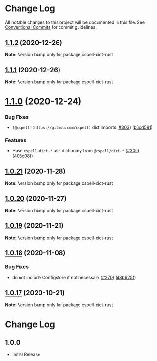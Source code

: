 # Change Log

All notable changes to this project will be documented in this file.
See [Conventional Commits](https://conventionalcommits.org) for commit guidelines.

## [1.1.2](https://github.com/streetsidesoftware/cspell-dicts/compare/cspell-dict-rust@1.1.1...cspell-dict-rust@1.1.2) (2020-12-26)

**Note:** Version bump only for package cspell-dict-rust





## [1.1.1](https://github.com/streetsidesoftware/cspell-dicts/compare/cspell-dict-rust@1.1.0...cspell-dict-rust@1.1.1) (2020-12-26)

**Note:** Version bump only for package cspell-dict-rust





# [1.1.0](https://github.com/streetsidesoftware/cspell-dicts/compare/cspell-dict-rust@1.0.21...cspell-dict-rust@1.1.0) (2020-12-24)


### Bug Fixes

* `[@cspell](https://github.com/cspell)` dict imports ([#303](https://github.com/streetsidesoftware/cspell-dicts/issues/303)) ([b6cd581](https://github.com/streetsidesoftware/cspell-dicts/commit/b6cd58114caa8752fba69522e6b740a4be74dd6e))


### Features

* Have `cspell-dict-*` use dictionary from `@cspell/dict-*` ([#300](https://github.com/streetsidesoftware/cspell-dicts/issues/300)) ([403c08f](https://github.com/streetsidesoftware/cspell-dicts/commit/403c08fbd1d11a083f586e591b87ef9a47f71944))





## [1.0.21](https://github.com/streetsidesoftware/cspell-dicts/compare/cspell-dict-rust@1.0.20...cspell-dict-rust@1.0.21) (2020-11-28)

**Note:** Version bump only for package cspell-dict-rust





## [1.0.20](https://github.com/streetsidesoftware/cspell-dicts/compare/cspell-dict-rust@1.0.19...cspell-dict-rust@1.0.20) (2020-11-27)

**Note:** Version bump only for package cspell-dict-rust





## [1.0.19](https://github.com/streetsidesoftware/cspell-dicts/compare/cspell-dict-rust@1.0.18...cspell-dict-rust@1.0.19) (2020-11-21)

**Note:** Version bump only for package cspell-dict-rust

## [1.0.18](https://github.com/streetsidesoftware/cspell-dicts/compare/cspell-dict-rust@1.0.17...cspell-dict-rust@1.0.18) (2020-11-08)

### Bug Fixes

- do not include Configstore if not necessary ([#270](https://github.com/streetsidesoftware/cspell-dicts/issues/270)) ([d8b625f](https://github.com/streetsidesoftware/cspell-dicts/commit/d8b625f2f42d5cc6c4a9390216ac1e5037886e44))

## [1.0.17](https://github.com/streetsidesoftware/cspell-dicts/compare/cspell-dict-rust@1.0.16...cspell-dict-rust@1.0.17) (2020-10-21)

**Note:** Version bump only for package cspell-dict-rust

# Change Log

## 1.0.0

- Initial Release
